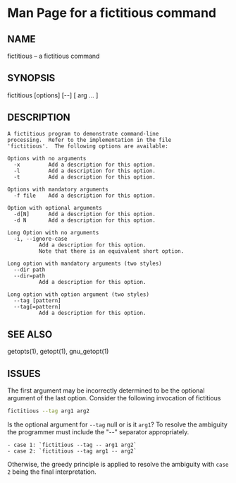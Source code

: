 # Man Page for a fictitious command

## NAME
  fictitious – a fictitious command

## SYNOPSIS
  fictitious [options] [--] [ arg ... ]

## DESCRIPTION

  ```plain text
  A fictitious program to demonstrate command-line
  processing.  Refer to the implementation in the file
  'fictitious'.  The following options are available:

  Options with no arguments
    -x         Add a description for this option.
    -l         Add a description for this option.
    -t         Add a description for this option.

  Options with mandatory arguments
    -f file    Add a description for this option.

  Option with optional arguments
    -d[N]      Add a description for this option.
    -d N       Add a description for this option.

  Long Option with no arguments
    -i, --ignore-case
            Add a description for this option.
            Note that there is an equivalent short option.

  Long option with mandatory arguments (two styles)
    --dir path
    --dir=path
            Add a description for this option.

  Long option with option argument (two styles)
    --tag [pattern]
    --tag[=pattern]
            Add a description for this option.
  ```

## SEE ALSO
  getopts(1), getopt(1), gnu_getopt(1)

## ISSUES
  The first argument may be incorrectly determined to be the optional argument of the last option. Consider the following invocation of fictitious

  ```bash
  fictitious --tag arg1 arg2
  ```

  Is the optional argument for `--tag` null or is it `arg1`?  To resolve the ambiguity the programmer must include the "--" separator appropriately.

    - case 1: `fictitious --tag -- arg1 arg2`
    - case 2: `fictitious --tag arg1 -- arg2`

  Otherwise, the greedy principle is applied to resolve the ambiguity with `case 2` being the final interpretation. 

